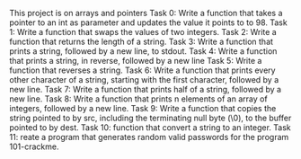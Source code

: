This project is on arrays and pointers
Task 0:
Write a function that takes a pointer to an int as parameter and updates the value it points to to 98.
Task 1:
Write a function that swaps the values of two integers.
Task 2:
Write a function that returns the length of a string.
Task 3:
Write a function that prints a string, followed by a new line, to stdout.
Task 4:
Write a function that prints a string, in reverse, followed by a new line
Task 5:
Write a function that reverses a string.
Task 6:
Write a function that prints every other character of a string, starting with the first character, followed by a new line.
Task 7:
Write a function that prints half of a string, followed by a new line.
Task 8:
Write a function that prints n elements of an array of integers, followed by a new line.
Task 9:
Write a function that copies the string pointed to by src, including the terminating null byte (\0), to the buffer pointed to by dest.
Task 10:
 function that convert a string to an integer.
Task 11:
reate a program that generates random valid passwords for the program 101-crackme.
